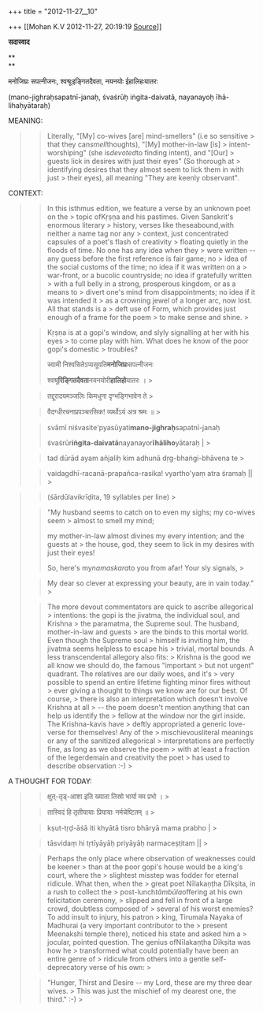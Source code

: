 +++
title = "2012-11-27__10"

+++
[[Mohan K.V	2012-11-27, 20:19:19 [Source](https://groups.google.com/g/sadaswada/c/l7v50dwL5jQ)]]



**सदास्वाद**  

**  
**

मनोजिघ्रः सपत्नीजनः, श्वश्रूःइङ्गितदैवता, नयनयोः ईहालिहःयातरः  

  

(mano-jighraḥsapatnī-janaḥ, śvaśrūḥ iṅgita-daivatā, nayanayoḥ īhā-lihaḥyātaraḥ)

  

MEANING:

> 
> > Literally, "\[My\] co-wives \[are\] mind-smellers" (i.e so sensitive > that they can*smell*thoughts), "\[My\] mother-in-law \[is\] > intent-worshiping" (she is*devoted*to finding intent), and "\[Our\] > guests lick in desires with just their eyes" (So thorough at > identifying desires that they almost seem to lick them in with just > their eyes), all meaning "They are keenly observant".
> > 
> > 
> >   
> > 

CONTEXT:

> 
> > 
> > In this isthmus edition, we feature a verse by an unknown poet on the > topic ofKṛṣṇa and his pastimes. Given Sanskrit's enormous literary > history, verses like theseabound,with neither a name tag nor any > context, just concentrated capsules of a poet's flash of creativity > floating quietly in the floods of time. No one has any idea when they > were written -- any guess before the first reference is fair game; no > idea of the social customs of the time; no idea if it was written on a > war-front, or a bucolic countryside; no idea if gratefully written > with a full belly in a strong, prosperous kingdom, or as a means to > divert one's mind from disappointments; no idea if it was intended it > as a crowning jewel of a longer arc, now lost. All that stands is a > deft use of Form, which provides just enough of a frame for the poem > to make sense and shine. >
> 
> > 
> >   
> > 
> > 
> > Kṛṣṇa is at a gopi's window, and slyly signalling at her with his eyes > to come play with him. What does he know of the poor gopi's domestic > troubles?
> > 
> > 
> >   
> > 
> > 
> > 
> > स्वामी निश्वसितेऽप्यसूयति**मनोजिघ्रः**सपत्नीजनः
> > 
> > 
> > श्वश्रू**रिङ्गितदैवता**नयनयोरी**हालिहो**यातरः । >
> 
> > 
> > तद्दूरादयमञ्जलिः किमधुना दृग्भङ्गिभावेन ते >
> 
> > 
> > वैदग्धीरचनाप्रपञ्चरसिक! व्यर्थोऽयं अत्र श्रमः ॥ >
> 
> > 
> > 
> >   
> > 
> > 
> > 
> > svāmī niśvasite'pyasūyati**mano-jighraḥ**sapatnī-janaḥ
> > 
> > 
> > śvaśrūr**iṅgita-daivatā**nayanayor**īhāliho**yātaraḥ \| >
> 
> > 
> > tad dūrād ayam añjaliḥ kim adhunā dṛg-bhaṅgi-bhāvena te >
> 
> > 
> > vaidagdhī-racanā-prapañca-rasika! vyartho'yaṃ atra śramaḥ \|\| >
> 
> > 
> > 
> > 
> > 
> > 
> >   
> > 
> > 
> > 

> 
> > 
> > 
> > (śārdūlavikrīḍita, 19 syllables per line) >
> 
> > 
> > 
> > 
> > 
> > 
> > "My husband seems to catch on to even my sighs; my co-wives seem > almost to smell my mind;
> > 
> > 
> > my mother-in-law almost divines my every intention; and the guests at > the house, god, they seem to lick in my desires with just their eyes!
> > 
> > 
> > So, here's my*namaskara*to you from afar! Your sly signals, >
> 
> > 
> > My dear so clever at expressing your beauty, are in vain today." >
> 
> > 
> >   
> > 
> > 
> > 
> > 
> > 
> > The more devout commentators are quick to ascribe allegorical > intentions: the gopi is the jivatma, the individual soul, and Krishna > the paramatma, the Supreme soul. The husband, mother-in-law and guests > are the binds to this mortal world. Even though the Supreme soul > himself is inviting him, the jivatma seems helpless to escape his > trivial, mortal bounds. A less transcendental allegory also fits: > Krishna is the good we all know we should do, the famous "important > but not urgent" quadrant. The relatives are our daily woes, and it's > very possible to spend an entire lifetime fighting minor fires without > ever giving a thought to things we know are for our best. Of course, > there is also an interpretation which doesn't involve Krishna at all > -- the poem doesn't mention anything that can help us identify the > fellow at the window nor the girl inside. The Krishna-kavis have > deftly appropriated a generic love-verse for themselves! Any of the > mischievousliteral meanings or any of the sanitized allegorical > interpretations are perfectly fine, as long as we observe the poem > with at least a fraction of the legerdemain and creativity the poet > has used to describe observation :-) >
> 
> > 
> > 
> > 
> >   
> > 

A THOUGHT FOR TODAY:

> 
> > 
> > 
> > 
> > 
> > 
> > 
> > 
> >   
> > 
> > 
> > 
> > 
> > 
> > 
> > 
> > क्षुत्-तृड्-आशा इति ख्याता तिस्रो भार्या मम प्रभो । >
> 
> > 
> > तास्विदं हि तृतीयायाः प्रियायाः नर्मचेष्टितम् ॥ >
> 
> > 
> > 
> > 
> > 
> > 
> > 
> > 
> > 
> > 
> > 
> >   
> > 
> > 
> > 
> > 
> > 
> > 
> > 
> > 
> > 
> > 
> > 
> > 
> > 
> > kṣut-tṛḍ-āśā iti khyātā tisro bhāryā mama prabho \| >
> 
> > 
> > tāsvidaṃ hi tṛtīyāyāḥ priyāyāḥ narmaceṣṭitam \|\| >
> 
> > 
> > 
> > 
> >   
> > 
> > 
> > 
> > 
> > 
> > 
> > 
> > 
> > 
> > 
> > 
> > 
> > 
> > 
> > 
> > 
> > 
> > Perhaps the only place where observation of weaknesses could be keener > than at the poor gopi's house would be a king's court, where the > slightest misstep was fodder for eternal ridicule. What then, when the > great poet Nīlakaṇṭha Dīkṣita, in a rush to collect the > post-lunch*tāmbūla*offering at his own felicitation ceremony, > slipped and fell in front of a large crowd, doubtless composed of > several of his worst enemies? To add insult to injury, his patron > king, Tirumala Nayaka of Madhurai (a very important contributor to the > present Meenakshi temple there), noticed his state and asked him a > jocular, pointed question. The genius ofNīlakaṇṭha Dīkṣita was how he > transformed what could potentially have been an entire genre of > ridicule from others into a gentle self-deprecatory verse of his own: >
> 
> > 
> >   
> > 
> > 
> > "Hunger, Thirst and Desire -- my Lord, these are my three dear wives. > This was just the mischief of my dearest one, the third." :-) >
> 
> > 
> > 
> > 
> >   
> > 
> > 

